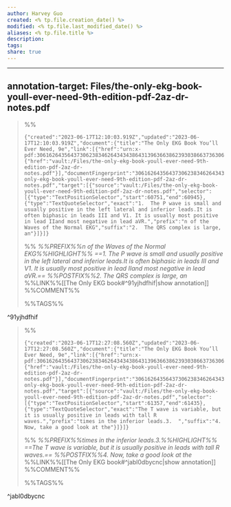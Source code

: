 ```yaml
---
author: Harvey Guo
created: <% tp.file.creation_date() %>
modified: <% tp.file.last_modified_date() %>
aliases: <% tp.file.title %>
description:
tags:
share: true
---
```


---
annotation-target: Files/the-only-ekg-book-youll-ever-need-9th-edition-pdf-2az-dr-notes.pdf
---


>%%
>```annotation-json
>{"created":"2023-06-17T12:10:03.919Z","updated":"2023-06-17T12:10:03.919Z","document":{"title":"The Only EKG Book You’ll Ever Need, 9e","link":[{"href":"urn:x-pdf:30616264356437306238346264343438643139636638623930386637363062356235386162303635343438633365633033666235376231396630336631626439"},{"href":"vault:/Files/the-only-ekg-book-youll-ever-need-9th-edition-pdf-2az-dr-notes.pdf"}],"documentFingerprint":"30616264356437306238346264343438643139636638623930386637363062356235386162303635343438633365633033666235376231396630336631626439"},"uri":"vault:/Files/the-only-ekg-book-youll-ever-need-9th-edition-pdf-2az-dr-notes.pdf","target":[{"source":"vault:/Files/the-only-ekg-book-youll-ever-need-9th-edition-pdf-2az-dr-notes.pdf","selector":[{"type":"TextPositionSelector","start":60751,"end":60945},{"type":"TextQuoteSelector","exact":"1.  The P wave is small and usually positive in the left lateral and inferior leads.It is often biphasic in leads III and V1. It is usually most positive in lead IIand most negative in lead aVR.","prefix":"n of the Waves of the Normal EKG","suffix":"2.  The QRS complex is large, an"}]}]}
>```
>%%
>*%%PREFIX%%n of the Waves of the Normal EKG%%HIGHLIGHT%% ==1.  The P wave is small and usually positive in the left lateral and inferior leads.It is often biphasic in leads III and V1. It is usually most positive in lead IIand most negative in lead aVR.== %%POSTFIX%%2.  The QRS complex is large, an*
>%%LINK%%[[The Only EKG book#^91yjhdfhif|show annotation]]
>%%COMMENT%%
>
>%%TAGS%%
>
^91yjhdfhif


>%%
>```annotation-json
>{"created":"2023-06-17T12:27:08.560Z","updated":"2023-06-17T12:27:08.560Z","document":{"title":"The Only EKG Book You’ll Ever Need, 9e","link":[{"href":"urn:x-pdf:30616264356437306238346264343438643139636638623930386637363062356235386162303635343438633365633033666235376231396630336631626439"},{"href":"vault:/Files/the-only-ekg-book-youll-ever-need-9th-edition-pdf-2az-dr-notes.pdf"}],"documentFingerprint":"30616264356437306238346264343438643139636638623930386637363062356235386162303635343438633365633033666235376231396630336631626439"},"uri":"vault:/Files/the-only-ekg-book-youll-ever-need-9th-edition-pdf-2az-dr-notes.pdf","target":[{"source":"vault:/Files/the-only-ekg-book-youll-ever-need-9th-edition-pdf-2az-dr-notes.pdf","selector":[{"type":"TextPositionSelector","start":61357,"end":61435},{"type":"TextQuoteSelector","exact":"The T wave is variable, but it is usually positive in leads with tall R waves.","prefix":"times in the inferior leads.3.  ","suffix":"4.  Now, take a good look at the"}]}]}
>```
>%%
>*%%PREFIX%%times in the inferior leads.3.%%HIGHLIGHT%% ==The T wave is variable, but it is usually positive in leads with tall R waves.== %%POSTFIX%%4.  Now, take a good look at the*
>%%LINK%%[[The Only EKG book#^jabl0dbycnc|show annotation]]
>%%COMMENT%%
>
>%%TAGS%%
>
^jabl0dbycnc
